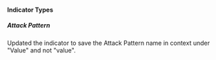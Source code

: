 
#### Indicator Types

##### Attack Pattern

Updated the indicator to save the Attack Pattern name in context under "Value" and not "value".
